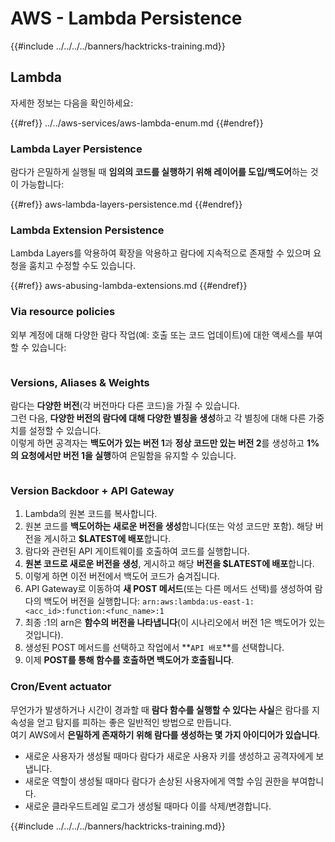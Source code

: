 # AWS - Lambda Persistence

{{#include ../../../../banners/hacktricks-training.md}}

## Lambda

자세한 정보는 다음을 확인하세요:

{{#ref}}
../../aws-services/aws-lambda-enum.md
{{#endref}}

### Lambda Layer Persistence

람다가 은밀하게 실행될 때 **임의의 코드를 실행하기 위해 레이어를 도입/백도어**하는 것이 가능합니다:

{{#ref}}
aws-lambda-layers-persistence.md
{{#endref}}

### Lambda Extension Persistence

Lambda Layers를 악용하여 확장을 악용하고 람다에 지속적으로 존재할 수 있으며 요청을 훔치고 수정할 수도 있습니다.

{{#ref}}
aws-abusing-lambda-extensions.md
{{#endref}}

### Via resource policies

외부 계정에 대해 다양한 람다 작업(예: 호출 또는 코드 업데이트)에 대한 액세스를 부여할 수 있습니다:

<figure><img src="../../../../images/image (255).png" alt=""><figcaption></figcaption></figure>

### Versions, Aliases & Weights

람다는 **다양한 버전**(각 버전마다 다른 코드)을 가질 수 있습니다.\
그런 다음, **다양한 버전의 람다에 대해 다양한 별칭을 생성**하고 각 별칭에 대해 다른 가중치를 설정할 수 있습니다.\
이렇게 하면 공격자는 **백도어가 있는 버전 1**과 **정상 코드만 있는 버전 2**를 생성하고 **1%의 요청에서만 버전 1을 실행**하여 은밀함을 유지할 수 있습니다.

<figure><img src="../../../../images/image (120).png" alt=""><figcaption></figcaption></figure>

### Version Backdoor + API Gateway

1. Lambda의 원본 코드를 복사합니다.
2. 원본 코드를 **백도어하는 새로운 버전을 생성**합니다(또는 악성 코드만 포함). 해당 버전을 게시하고 **$LATEST에 배포**합니다.
1. 람다와 관련된 API 게이트웨이를 호출하여 코드를 실행합니다.
3. **원본 코드로 새로운 버전을 생성**, 게시하고 해당 **버전을 $LATEST에 배포**합니다.
1. 이렇게 하면 이전 버전에서 백도어 코드가 숨겨집니다.
4. API Gateway로 이동하여 **새 POST 메서드**(또는 다른 메서드 선택)를 생성하여 람다의 백도어 버전을 실행합니다: `arn:aws:lambda:us-east-1:<acc_id>:function:<func_name>:1`
1. 최종 :1의 arn은 **함수의 버전을 나타냅니다**(이 시나리오에서 버전 1은 백도어가 있는 것입니다).
5. 생성된 POST 메서드를 선택하고 작업에서 **`API 배포`**를 선택합니다.
6. 이제 **POST를 통해 함수를 호출하면 백도어가 호출됩니다**.

### Cron/Event actuator

무언가가 발생하거나 시간이 경과할 때 **람다 함수를 실행할 수 있다는 사실**은 람다를 지속성을 얻고 탐지를 피하는 좋은 일반적인 방법으로 만듭니다.\
여기 AWS에서 **은밀하게 존재하기 위해 람다를 생성하는 몇 가지 아이디어가 있습니다**.

- 새로운 사용자가 생성될 때마다 람다가 새로운 사용자 키를 생성하고 공격자에게 보냅니다.
- 새로운 역할이 생성될 때마다 람다가 손상된 사용자에게 역할 수임 권한을 부여합니다.
- 새로운 클라우드트레일 로그가 생성될 때마다 이를 삭제/변경합니다.

{{#include ../../../../banners/hacktricks-training.md}}
